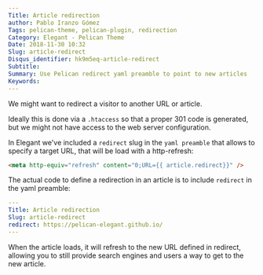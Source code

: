 ```yaml
---
Title: Article redirection
author: Pablo Iranzo Gómez
Tags: pelican-theme, pelican-plugin, redirection
Category: Elegant - Pelican Theme
Date: 2018-11-30 10:32
Slug: article-redirect
Disqus_identifier: hk9m5eq-article-redirect
Subtitle:
Summary: Use Pelican redirect yaml preamble to point to new articles
Keywords:
---
```


We might want to redirect a visitor to another URL or article.

Ideally this is done via a `.htaccess` so that a proper 301 code is generated, but we might not have access to the web server configuration.

In Elegant we've included a `redirect` slug in the `yaml preamble` that allows to specify a target URL, that will be load with a http-refresh:

```html
<meta http-equiv="refresh" content="0;URL={{ article.redirect}}" />
```

The actual code to define a redirection in an article is to include `redirect` in the yaml preamble:

```yaml
---
Title: Article redirection
Slug: article-redirect
redirect: https://pelican-elegant.github.io/
---

```

When the article loads, it will refresh to the new URL defined in redirect, allowing you to still provide search engines and users a way to get to the new article.
